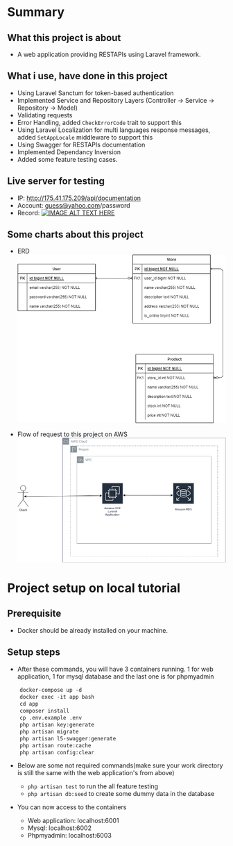 # Summary 
## What this project is about
- A web application providing RESTAPIs using Laravel framework.
## What i use, have done in this project
- Using Laravel Sanctum for token-based authentication  
- Implemented Service and Repository Layers (Controller -> Service -> Repository -> Model)  
- Validating requests  
- Error Handling, added ``CheckErrorCode`` trait to support this  
- Using Laravel Localization for multi languages response messages, added ``SetAppLocale`` middleware to support this  
- Using Swagger for RESTAPIs documentation   
- Implemented Dependancy Inversion  
- Added some feature testing cases. 
## Live server for testing  

- IP: http://175.41.175.209/api/documentation  
- Account: guess@yahoo.com/password  
- Record:  [![IMAGE ALT TEXT HERE](https://img.youtube.com/vi/oIWxIG5UTJs/0.jpg)](https://www.youtube.com/watch?v=oIWxIG5UTJs)

## Some charts about this project
- ERD  
![alt text](./etc/erd-light.drawio.png)  

- Flow of request to this project on AWS  
![alt text](./etc/aws.drawio.png)  

# Project setup on local tutorial  
## Prerequisite  
- Docker should be already installed on your machine.  

## Setup steps
- After these commands, you will have 3 containers running. 1 for web application, 1 for mysql database and the last one is for phpmyadmin
``` 
    docker-compose up -d
    docker exec -it app bash
    cd app
    composer install
    cp .env.example .env
    php artisan key:generate
    php artisan migrate
    php artisan l5-swagger:generate
    php artisan route:cache
    php artisan config:clear
```  
- Below are some not required commands(make sure your work directory is still the same with the web application's from above) 
    - ``php artisan test`` to run the all feature testing  
    - ``php artisan db:seed`` to create some dummy data in the database  

- You can now access to the containers  
    - Web application: localhost:6001  
    - Mysql: localhost:6002  
    - Phpmyadmin: localhost:6003    


